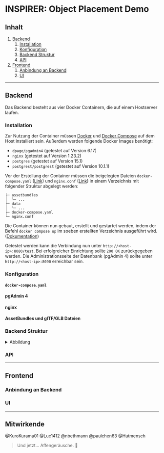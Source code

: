 # INSPIRER: Object Placement Demo

## Inhalt
1. [Backend](#backend)
   1. [Installation](#installation)
   2. [Konfiguration](#konfiguration)
   3. [Backend Struktur](#backend-struktur)
   4. [API](#api)
2. [Frontend](#frontend)
   1. [Anbindung an Backend](#anbindung-an-backend)
   2. [UI](#ui)

----

## Backend
Das Backend besteht aus vier Docker Containern, die auf einem Hostserver laufen.

### Installation
Zur Nutzung der Container müssen [Docker](https://www.docker.com/) und [Docker Compose](https://docs.docker.com/compose/install/) auf dem Host installiert sein. Außerdem werden folgende Docker Images benötigt:
- `dpage/pgadmin4` (getestet auf Version 6.17)
- `nginx` (getestet auf Version 1.23.2)
- `postgres` (getestet auf Version 15.1)
- `postgrest/postgrest` (getestet auf Version 10.1.1)

Vor der Erstellung der Container müssen die beigelegten Dateien `docker-compose.yaml` ([Link]()) und `nginx.conf` ([Link]()) in einem Verzeichnis mit folgender Struktur abgelegt werden:
```
├─ assetbundles
│  └─ ...
├─ data
│  └─ ...
├─ docker-compose.yaml
└─ nginx.conf
```

Die Container können nun gebaut, erstellt und gestartet werden, indem der Befehl `docker compose up` im soeben erstellten Verzeichnis ausgeführt wird. ([Dokumentation](https://docs.docker.com/engine/reference/commandline/compose_up/))

Getestet werden kann die Verbindung nun unter `http://<host-ip>:8080/test`. Bei erfolgreicher Einrichtung sollte `200 OK` zurückgegeben werden.
Die Administrationsseite der Datenbank (pgAdmin 4) sollte unter `http://<host-ip>:8090` erreichbar sein.


### Konfiguration
#### `docker-compose.yaml`

#### pgAdmin 4

#### nginx

#### AssetBundles und glTF/GLB Dateien



### Backend Struktur
<details><summary>Abbildung</summary>
<img src="https://user-images.githubusercontent.com/88034713/205385541-4a3bf0ab-c08c-462a-9173-cc66036ef0fd.jpg">
</details>


### API


----
## Frontend

### Anbindung an Backend

### UI


----
## Mitwirkende
@KuroKurama01
@Luc1412
@nbethmann
@paulchen63
@Hutmensch
> Und jetzt... Affengeräusche. :monkey:
